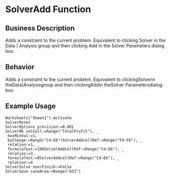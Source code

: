 # SolverAdd Function

## Business Description
Adds a constraint to the current problem. Equivalent to clicking Solver in the Data | Analysis group and then clicking Add in the Solver Parameters dialog box.

## Behavior
Adds a constraint to the current problem. Equivalent to clickingSolverin theData|Analysisgroup and then clickingAddin theSolver Parametersdialog box.

## Example Usage
```vba
Worksheets("Sheet1").Activate 
SolverReset 
SolverOptions precision:=0.001 
SolverOK setCell:=Range("TotalProfit"), _ 
 maxMinVal:=1, _ 
 byChange:=Range("C4:E6")SolverAddcellRef:=Range("F4:F6"), _ 
 relation:=1, _ 
 formulaText:=100SolverAddcellRef:=Range("C4:E6"), _ 
 relation:=3, _ 
 formulaText:=0SolverAddcellRef:=Range("C4:E6"), _ 
 relation:=4 
SolverSolve userFinish:=False 
SolverSave saveArea:=Range("A33")
```